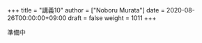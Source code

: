 +++
title = "講義10"
author = ["Noboru Murata"]
date = 2020-08-26T00:00:00+09:00
draft = false
weight = 1011
+++

準備中